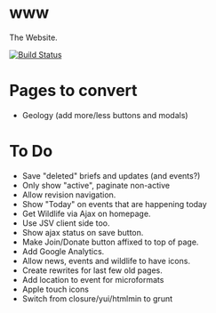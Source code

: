 www
===

The Website.

[![Build Status](https://api.travis-ci.org/lrwp/www.png)](https://travis-ci.org/lrwp/www)

# Pages to convert
* Geology (add more/less buttons and modals)

# To Do
* Save "deleted" briefs and updates (and events?)
* Only show "active", paginate non-active
* Allow revision navigation.
* Show "Today" on events that are happening today
* Get Wildlife via Ajax on homepage.
* Use JSV client side too.
* Show ajax status on save button.
* Make Join/Donate button affixed to top of page.
* Add Google Analytics.
* Allow news, events and wildlife to have icons.
* Create rewrites for last few old pages. 
* Add location to event for microformats
* Apple touch icons
* Switch from closure/yui/htmlmin to grunt
